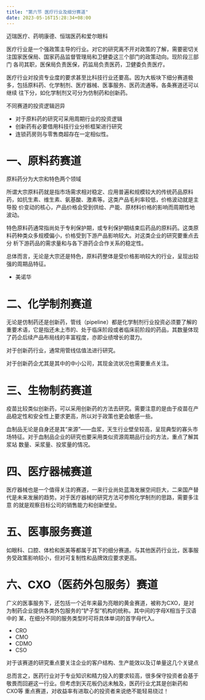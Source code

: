 ```yaml
---
title: "第六节 医疗行业及细分赛道"
date: 2023-05-16T15:28:34+08:00
---
```


迈瑞医疗、药明康德、恒瑞医药和爱尔眼科

医疗行业是一个强政策主导的行业。对它的研究离不开对政策的了解，需要密切关注国家医保局、国家药品监督管理局和卫健委这三个部门的政策动向。现阶段三部门
各司其职，医保局负责医保，药监局负责医药，卫健委负责医疗。

医疗行业对投资专业度的要求甚至比科技行业还要高。因为大板块下细分赛道极多，包括原料药、化学制剂、医疗器械、医事服务、医药流通等。各条赛道还可以继续
往下分，如化学制剂又可分为仿制药和创新药。

不同赛道的投资逻辑迥异

- 对于原料药的研究可采用周期行业的投资逻辑
- 创新药有必要借用科技行业分析框架进行研究
- 连锁药房则与零售商超存在一定相似性。

# 一、原料药赛道

原料药分为大宗和特色两个领域

所谓大宗原料药就是指市场需求相对稳定、应用普遍和规模较大的传统药品原料药，如抗生素、维生素、氨基酸、激素等。这类产品毛利率较低，价格波动就是主导股
价变动的核心，产品价格会受到供给、产能、原材料价格的影响而周期性地波动。

特色原料药通常指尚处于专利保护期，或专利保护期结束后药品的原料药。这类原料药种类众多规模偏小，价格受到下游产品影响较大。对这类企业的研究要重点去分
析下游药品的需求量和与各下游药企合作关系的稳定性。

总体而言，无论是大宗还是特色，原料药整体是受价格影响较大的行业，呈现出较强的周期品特征。

- 美诺华

# 二、化学制剂赛道

无论是仿制药还是创新药，管线（pipeline）都是化学制剂行业投资必须要了解的重要术语，它是指还未上市的、处于临床阶段或者临床前阶段的药品，其数量体现
了药企后续产品布局线的丰富程度，亦即业绩增长的潜力。

对于创新药行业，通常用管线估值法进行研究。

对于创新药企尤其是其中的中小公司，其现金流状况也需要重点关注。

# 三、生物制药赛道

疫苗比较类似创新药，可以采用创新药的方法去研究。需要注意的是由于疫苗在产品稳定性和安全性上要求更高，所以对于政策也更会敏感一些。

血制品无论是自身还是其“来源”——血浆，天生行业壁垒较高，呈现典型的寡头市场特征。对于血制品企业的研究也要采用类似资源周期品行业的方法，重点了解其浆站
数量、采浆量、投浆量的情况。

# 四、医疗器械赛道

医疗器械也是一个值得关注的赛道，一来行业尚处蓝海发展空间巨大，二来国产替代是未来发展的趋势。对于医疗器械的研究方法可参照化学制剂的思路，需要多注意
的就是观察目标公司的销售能力和创新壁垒。

# 五、医事服务赛道

如眼科、口腔、体检和医美等都属于其下的细分赛道。与其他医药行业比，医事服务受政策影响较小，但对可复制性和品牌效应要求更高。

# 六、CXO（医药外包服务）赛道

广义的医事服务下，还包括一个近年来最为亮眼的黄金赛道，被称为CXO，是对为制药企业提供各类外包服务的“铲子型”机构的统称。其中间的字母X相当于汉语中的
某，在细分不同的服务类型时可将具体单词的首字母代入。

- CRO
- CMO
- CDMO
- CSO

对于该赛道的研究重点要关注企业的客户结构、生产能效以及订单量这几个关键点

总而言之，医药行业对于专业知识和精力投入的要求较高，很多保守投资者会基于敬畏而回避这一行业。但考虑到天花板仍远未触及，医药行业尤其是创新药和CXO等
重点赛道，对收益率有进取心的投资者来说绝不能轻易绕过！

